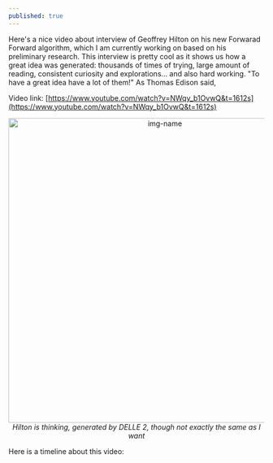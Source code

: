 ```yaml
---
published: true
---
```

Here's a nice video about interview of Geoffrey Hilton on his new Forwarad Forward algorithm, which I am currently working on based on his preliminary research. This interview is pretty cool as it shows us how a great idea was generated: thousands of times of trying, large amount of reading, consistent curiosity and explorations... and also hard working. "To have a great idea have a lot of them!" As Thomas Edison said, 

Video link: [https://www.youtube.com/watch?v=NWqy_b1OvwQ&t=1612s](https://www.youtube.com/watch?v=NWqy_b1OvwQ&t=1612s)


<p align="center">
  <img alt="img-name" src="{{ site.baseurl }}/images/Hilton.png" height="auto" width="600">
    <em>Hilton is thinking, generated by DELLE 2, though not exactly the same as I want</em>
</p>

Here is a timeline about this video:




